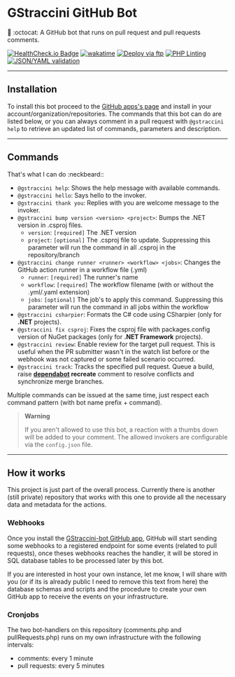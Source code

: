 # GStraccini GitHub Bot

🤖 :octocat: A GitHub bot that runs on pull request and pull requests comments.

[![HealthCheck.io Badge](https://healthchecks.io/badge/7751e4f8-141e-4e04-86a0-c19cd9/XxN5wyTi/gstraccini-bot.svg)](https://github.com/apps/gstraccini) [![wakatime](https://wakatime.com/badge/github/guibranco/gstraccini-bot.svg)](https://wakatime.com/badge/github/guibranco/gstraccini-bot) [![Deploy via ftp](https://github.com/guibranco/gstraccini-bot/actions/workflows/deploy.yml/badge.svg)](https://github.com/guibranco/gstraccini-bot/actions/workflows/deploy.yml)
[![PHP Linting](https://github.com/guibranco/gstraccini-bot/actions/workflows/php-lint.yml/badge.svg)](https://github.com/guibranco/gstraccini-bot/actions/workflows/php-lint.yml)
[![JSON/YAML validation](https://github.com/guibranco/gstraccini-bot/actions/workflows/json-yaml-lint.yml/badge.svg)](https://github.com/guibranco/gstraccini-bot/actions/workflows/json-yaml-lint.yml)

---

## Installation

To install this bot proceed to the [GitHub apps's page](https://github.com/apps/gstraccini) and install in your account/organization/repositories.
The commands that this bot can do are listed below, or you can always comment in a pull request with `@gstraccini help` to retrieve an updated list of commands, parameters and description.

---

## Commands

That's what I can do :neckbeard::

- `@gstraccini help`: Shows the help message with available commands.
- `@gstraccini hello`: Says hello to the invoker.
- `@gstraccini thank you`: Replies with you are welcome message to the invoker.
- `@gstraccini bump version <version> <project>`: Bumps the .NET version in .csproj files.
  - `version`: `[required]` The .NET version
  - `project`: `[optional]` The .csproj file to update. Suppressing this parameter will run the command in all .csproj in the repository/branch
- `@gstraccini change runner <runner> <workflow> <jobs>`: Changes the GitHub action runner in a workflow file (.yml)
  - `runner`: `[required]` The runner's name
  - `workflow`: `[required]` The workflow filename (with or without the .yml/.yaml extension)
  - `jobs`: `[optional]` The job's to apply this command. Suppressing this parameter will run the command in all jobs within the workflow
- `@gstraccini csharpier`: Formats the C# code using CSharpier (only for **.NET** projects).
- `@gstraccini fix csproj`: Fixes the csproj file with packages.config version of NuGet packages (only for **.NET Framework** projects).
- `@gstraccini review`: Enable review for the target pull request. This is useful when the PR submitter wasn't in the watch list before or the webhook was not captured or some failed scenario occurred.
- `@gstraccini track`: Tracks the specified pull request. Queue a build, raise **[dependabot](https://github.com/dependabot) recreate** comment to resolve conflicts and synchronize merge branches.

Multiple commands can be issued at the same time, just respect each command pattern (with bot name prefix + command).

> **Warning**
>
> If you aren't allowed to use this bot, a reaction with a thumbs down will be added to your comment.
> The allowed invokers are configurable via the `config.json` file.

---

## How it works

This project is just part of the overall process.
Currently there is another (still private) repository that works with this one to provide all the necessary data and metadata for the actions.

### Webhooks

Once you install the [GStraccini-bot GitHub app](https://github.com/apps/gstraccini), GitHub will start sending some webhooks to a registered endpoint for some events (related to pull requests), once theses webhooks reaches the handler, it will be stored in SQL database tables to be processed later by this bot.

If you are interested in host your own instance, let me know, I will share with you (or if its is already public I need to remove this text from here) the database schemas and scripts and the procedure to create your own GitHub app to receive the events on your infrastructure.

### Cronjobs

The two bot-handlers on this repository (comments.php and pullRequests.php) runs on my own infrastructure with the following intervals:

- comments: every 1 minute
- pull requests: every 5 minutes
